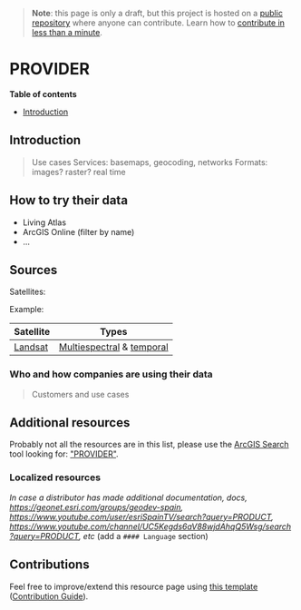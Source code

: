 > **Note**: this page is only a draft, but this project is hosted on a [public repository](https://github.com/hhkaos/awesome-arcgis) where anyone can contribute. Learn how to [contribute in less than a minute](https://github.com/hhkaos/awesome-arcgis/blob/master/CONTRIBUTING.md#contributions).

# PROVIDER

<!-- START doctoc generated TOC please keep comment here to allow auto update -->
<!-- DON'T EDIT THIS SECTION, INSTEAD RE-RUN doctoc TO UPDATE -->
**Table of contents**

- [Introduction](#introduction)

<!-- END doctoc generated TOC please keep comment here to allow auto update -->

## Introduction

> Use cases
> Services: basemaps, geocoding, networks
> Formats: images? raster? real time

## How to try their data

* Living Atlas
* ArcGIS Online (filter by name)
* ...

## Sources

Satellites:

Example:

|Satellite|Types|
|---|---|
|[Landsat](landsat/README.md)|[Multiespectral](../../../../esri/business-trends/data-management/imagery-data/multispectral-image/README.md) & [temporal](../../../esri/business-trends/data-management/imagery-data/temporal)|

### Who and how companies are using their data

> Customers and use cases

## Additional resources

Probably not all the resources are in this list, please use the [ArcGIS Search](https://esri-es.github.io/arcgis-search/) tool looking for: ["PROVIDER"](https://esri-es.github.io/arcgis-search/?search="PROVIDER"&utm_campaign=awesome-list&utm_source=awesome-list&utm_medium=page).

### Localized resources

*In case a distributor has made additional documentation, docs, https://geonet.esri.com/groups/geodev-spain, https://www.youtube.com/user/esriSpainTV/search?query=PRODUCT, https://www.youtube.com/channel/UC5Kegds6aV88wjdAhqQ5Wsg/search?query=PRODUCT, etc* (add a ```#### Language``` section)

## Contributions

Feel free to improve/extend this resource page using [this template](https://github.com/hhkaos/awesome-arcgis/blob/master/templates/PARTNER_PAGE_TEMPLATE.md) ([Contribution Guide](https://github.com/hhkaos/awesome-arcgis/blob/master/CONTRIBUTING.md)).
